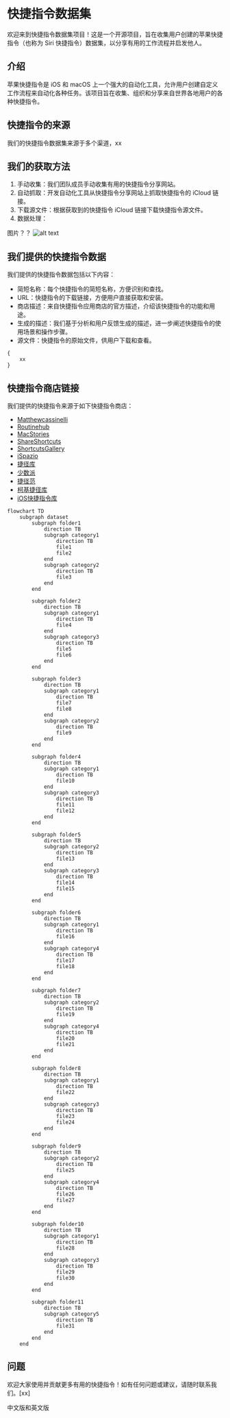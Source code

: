 # 快捷指令数据集

欢迎来到快捷指令数据集项目！这是一个开源项目，旨在收集用户创建的苹果快捷指令（也称为 Siri 快捷指令）数据集，以分享有用的工作流程并启发他人。

## 介绍

苹果快捷指令是 iOS 和 macOS 上一个强大的自动化工具，允许用户创建自定义工作流程来自动化各种任务。该项目旨在收集、组织和分享来自世界各地用户的各种快捷指令。

## 快捷指令的来源

我们的快捷指令数据集来源于多个渠道，xx

## 我们的获取方法

1. 手动收集：我们团队成员手动收集有用的快捷指令分享网站。
2. 自动抓取：开发自动化工具从快捷指令分享网站上抓取快捷指令的 iCloud 链接。
3. 下载源文件：根据获取到的快捷指令 iCloud 链接下载快捷指令源文件。
4. 数据处理：

图片？？
![alt text](image.png)

## 我们提供的快捷指令数据

我们提供的快捷指令数据包括以下内容：

- 简短名称：每个快捷指令的简短名称，方便识别和查找。
- URL：快捷指令的下载链接，方便用户直接获取和安装。
- 商店描述：来自快捷指令应用商店的官方描述，介绍该快捷指令的功能和用途。
- 生成的描述：我们基于分析和用户反馈生成的描述，进一步阐述快捷指令的使用场景和操作步骤。
- 源文件：快捷指令的原始文件，供用户下载和查看。

```
{
    xx
}
```

## 快捷指令商店链接

我们提供的快捷指令来源于如下快捷指令商店：

- [Matthewcassinelli](https://matthewcassinelli.com/sirishortcuts/library/free)
- [Routinehub](https://routinehub.co)
- [MacStories](https://www.macstories.net/shortcuts)
- [ShareShortcuts](https://shareshortcuts.com)
- [ShortcutsGallery](https://shortcutsgallery.com)
- [iSpazio](https://shortcuts.ispazio.net)
- [捷径库](https://jiejingku.net)
- [少数派](https://shortcuts.sspai.com)
- [捷径范](https://jiejing.fun)
- [柯基捷径库](https://www.kejicut.com)
- [iOS快捷指令库](https://www.rcuts.com)

```mermaid
flowchart TD
    subgraph dataset
        subgraph folder1
            direction TB
            subgraph category1
                direction TB
                file1
                file2
            end
            subgraph category2
                direction TB
                file3
            end
        end

        subgraph folder2
            direction TB
            subgraph category1
                direction TB
                file4
            end
            subgraph category3
                direction TB
                file5
                file6
            end
        end

        subgraph folder3
            direction TB
            subgraph category1
                direction TB
                file7
                file8
            end
            subgraph category2
                direction TB
                file9
            end
        end

        subgraph folder4
            direction TB
            subgraph category1
                direction TB
                file10
            end
            subgraph category3
                direction TB
                file11
                file12
            end
        end

        subgraph folder5
            direction TB
            subgraph category2
                direction TB
                file13
            end
            subgraph category3
                direction TB
                file14
                file15
            end
        end

        subgraph folder6
            direction TB
            subgraph category1
                direction TB
                file16
            end
            subgraph category4
                direction TB
                file17
                file18
            end
        end

        subgraph folder7
            direction TB
            subgraph category2
                direction TB
                file19
            end
            subgraph category4
                direction TB
                file20
                file21
            end
        end

        subgraph folder8
            direction TB
            subgraph category1
                direction TB
                file22
            end
            subgraph category3
                direction TB
                file23
                file24
            end
        end

        subgraph folder9
            direction TB
            subgraph category2
                direction TB
                file25
            end
            subgraph category4
                direction TB
                file26
                file27
            end
        end

        subgraph folder10
            direction TB
            subgraph category1
                direction TB
                file28
            end
            subgraph category3
                direction TB
                file29
                file30
            end
        end

        subgraph folder11
            direction TB
            subgraph category5
                direction TB
                file31
            end
        end
    end

```

## 问题

欢迎大家使用并贡献更多有用的快捷指令！如有任何问题或建议，请随时联系我们。[xx]


中文版和英文版
